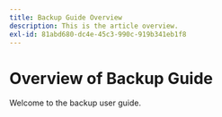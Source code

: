 ```yaml
---
title: Backup Guide Overview
description: This is the article overview.
exl-id: 81abd680-dc4e-45c3-990c-919b341eb1f8
---
```

# Overview of Backup Guide

Welcome to the backup user guide.
